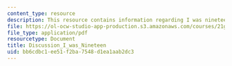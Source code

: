 ```yaml
---
content_type: resource
description: This resource contains information regarding I was nineteen.
file: https://ol-ocw-studio-app-production.s3.amazonaws.com/courses/21g-056-visual-histories-german-cinema-1945-to-present-fall-2003/bb6cdbc1ee51f2ba7548d1ea1aab2dc3_MIT21G_056F03_i_was_19.pdf
file_type: application/pdf
resourcetype: Document
title: Discussion_I_was_Nineteen
uid: bb6cdbc1-ee51-f2ba-7548-d1ea1aab2dc3
---
```

